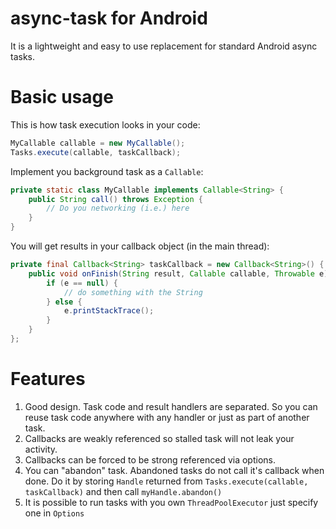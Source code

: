 async-task for Android
===========================

It is a lightweight and easy to use replacement for standard Android async tasks.

Basic usage
===========

This is how task execution looks in your code:

```java
MyCallable callable = new MyCallable();
Tasks.execute(callable, taskCallback);
```

Implement you background task as a `Callable`:

```java
private static class MyCallable implements Callable<String> {
	public String call() throws Exception {
		// Do you networking (i.e.) here
	}
}
```

You will get results in your callback object (in the main thread):

```java
private final Callback<String> taskCallback = new Callback<String>() {
	public void onFinish(String result, Callable callable, Throwable e) {
		if (e == null) {
			// do something with the String
		} else {
			e.printStackTrace();
		}
	}
};
```

Features
========

1. Good design. Task code and result handlers are separated. So you can reuse task code anywhere with any handler or just as part of another task.
2. Callbacks are weakly referenced so stalled task will not leak your activity. 
3. Callbacks can be forced to be strong referenced via options.
4. You can "abandon" task. Abandoned tasks do not call it's callback when done. Do it by storing `Handle` returned from `Tasks.execute(callable, taskCallback)` and then call `myHandle.abandon()`
5. It is possible to run tasks with you own `ThreadPoolExecutor` just specify one in `Options`
